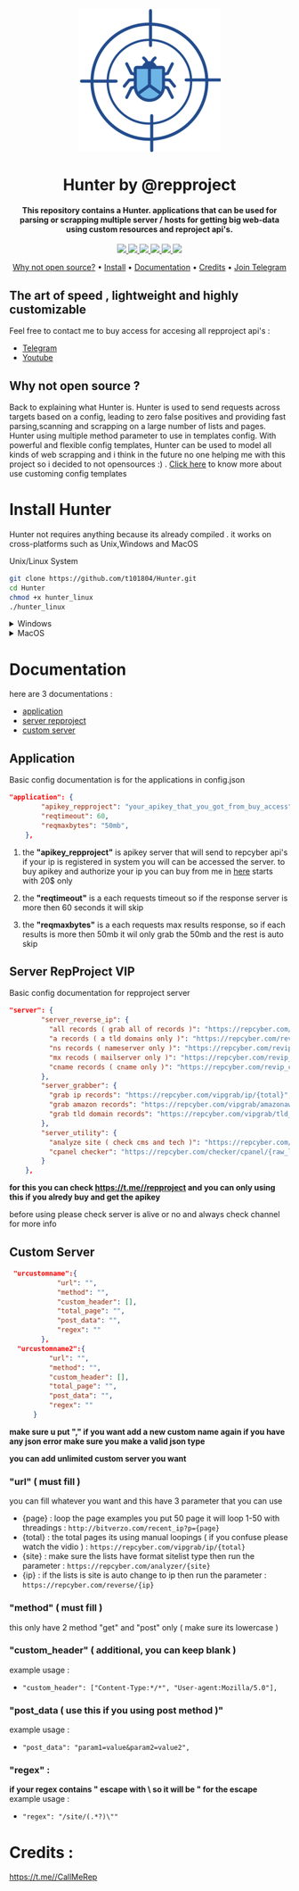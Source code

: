 
<head>
<div class="header" align="center">
    <a href="https://repcyber.com"><img src="static/icon.png" alt="Hunter"></a>
    <h1>Hunter by @repproject</h1>
  </div>
</head>

<h4 align="center">This repository contains a Hunter. applications that can be used for parsing or scrapping multiple server / hosts for getting big web-data using custom resources and reproject api's.</h4>


<p align="center">
<a href="https://github.com/t101804/Hunter/releases"><img src="https://img.shields.io/github/downloads/t101804/Hunter/total">
<a href="https://github.com/t101804/Hunter/graphs/contributors"><img src="https://img.shields.io/github/contributors-anon/t101804/Hunter">
<a href="https://github.com/t101804/Hunter/releases/"><img src="https://img.shields.io/github/release/t101804/Hunter">
<a href="https://github.com/t101804/Hunter/issues"><img src="https://img.shields.io/github/issues-raw/t101804/Hunter">
<a href="https://github.com/t101804/Hunter/discussions"><img src="https://img.shields.io/github/discussions/t101804/Hunter">
<a href="https://t.me//repproject"><img src="https://img.shields.io/discord/695645237418131507.svg?logo=telegram"></a>
</p>
      
<p align="center">
  <a href="#why-not-open-source-?">Why not open source?</a> •
  <a href="#install-hunter">Install</a> •
  <a href="#documentation">Documentation</a> •
  <a href="#credits">Credits</a> •
  <a href="https://t.me//repproject">Join Telegram</a>
</p>

## The art of speed , lightweight and highly customizable

Feel free to contact me to buy access for accesing all repproject api's : 
- [Telegram](https://t.me//CallMeRep)
- [Youtube](https://youtube.com/@CallMeRep)

## Why not open source ?

Back to explaining what Hunter is. Hunter is used to send requests across targets based on a config, leading to zero false positives and providing fast parsing,scanning and scrapping on a large number of lists and pages. Hunter using multiple method parameter to use in templates config. With powerful and flexible config templates, Hunter can be used to model all kinds of web scrapping and i think in the future no one helping me with this project so i decided to not opensources :) . [Click here](#documentation) to know more about use customing config templates

# Install Hunter

Hunter not requires anything because its already compiled . it works on cross-platforms such as Unix,Windows and MacOS

Unix/Linux System
```sh
git clone https://github.com/t101804/Hunter.git 
cd Hunter 
chmod +x hunter_linux 
./hunter_linux 
```
<details>
  <summary>Windows</summary>
  <a href="https://github.com/t101804/Hunter/archive/refs/heads/main.zip">Download directly</a>
</details>
<details>
  <summary>MacOS</summary>
  <p> Same as Unix/linux system but run ./hunter_macos </p>
</details>

# Documentation
here are 3 documentations : 
- [application](#application)
- [server repproject](#server-repproject-vip)
- [custom server](#custom-server)


## Application
Basic config documentation is for the applications in config.json
```json
"application": {
        "apikey_repproject": "your_apikey_that_you_got_from_buy_access",
        "reqtimeout": 60,   
        "reqmaxbytes": "50mb",
    },
```
1. the <b>"apikey_repproject"</b> is apikey server that will send to repcyber api's if your ip is registered in system you will can be accessed the server. to buy apikey and authorize your ip you can buy from me in [here](https://t.me//callmerep) starts with 20$ only 

2. the <b>"reqtimeout"</b> is a each requests timeout so if the response server is more then 60 seconds it will skip 

3. the <b>"reqmaxbytes"</b> is a each requests max results response, so if each results is more then 50mb it wil only grab the 50mb and the rest is auto skip

## Server RepProject VIP
Basic config documentation for repproject server 
```json
"server": {
        "server_reverse_ip": {
          "all records ( grab all of records )": "https://repcyber.com/allreverse/{ip}",
          "a records ( a tld domains only )": "https://repcyber.com/reverse/{ip}",
          "ns records ( nameserver only )": "https://repcyber.com/revip_ns/{ip}",
          "mx recods ( mailserver only )": "https://repcyber.com/revip_mx/{ip}",
          "cname records ( cname only )": "https://repcyber.com/revip_cname/{ip}"
        },
        "server_grabber": {
          "grab ip records": "https://repcyber.com/vipgrab/ip/{total}",
          "grab amazon records": "https://repcyber.com/vipgrab/amazonaws.com/total/{total}",
          "grab tld domain records": "https://repcyber.com/vipgrab/tld_domains/{total}"
        },
        "server_utility": {
          "analyze site ( check cms and tech )": "https://repcyber.com/analyzer/{site}",
          "cpanel checker": "https://repcyber.com/checker/cpanel/{raw_lists}"
        }
    },
```
<b> for this you can check https://t.me//repproject and you can only using this if you alredy buy and get the apikey </b>
<p> before using please check server is alive or no and always check channel for more info </p>

## Custom Server

```json
 "urcustomname":{
            "url": "",
            "method": "",
            "custom_header": [],
            "total_page": "",
            "post_data": "",
            "regex": ""
        },
  "urcustomname2":{
          "url": "",
          "method": "",
          "custom_header": [],
          "total_page": "",
          "post_data": "",
          "regex": ""
      }
```
<b>make sure u put "," if you want add a new custom name again if you have any json error make sure you make a valid json type </b>

<b>you can add unlimited custom server you want</b>

### "url"  ( must fill )
you can fill whatever you want and this have 3 parameter that you can use 
- {page} : loop the page examples you put 50 page it will loop 1-50 with threadings : 
  ```http://bitverzo.com/recent_ip?p={page}```
- {total} : the total pages its using manual loopings ( if you confuse please watch the vidio ) : ```https://repcyber.com/vipgrab/ip/{total}```
- {site} : make sure the lists have format sitelist type then run the parameter : ```https://repcyber.com/analyzer/{site}```
- {ip} : if the lists is site is auto change to ip then run the parameter : ```https://repcyber.com/reverse/{ip}```

### "method" ( must fill )
this only have 2 method "get" and "post" only ( make sure its lowercase )

### "custom_header" ( additional, you can keep blank )
example usage : 
- ```"custom_header": ["Content-Type:*/*", "User-agent:Mozilla/5.0"],```


### "post_data ( use this if you using post method )" 
example usage :
- ```"post_data": "param1=value&param2=value2",```

### "regex" : 
<b>if your regex contains " escape with \ so it will be \" for the escape</b>
example usage :
- ```"regex": "/site/(.*?)\""```

# Credits : 
https://t.me//CallMeRep
<!-- ## Custom-server templates instuctions
```json
"": {
    "url": "",
    "method": "",
    "custom_header": [""],
    "post_data": "",
    "regex": ""
},
```
1. "url" :

2. "method" :

3. "custom_header" :

4. "post_data" : 

5. "regex" :  -->
